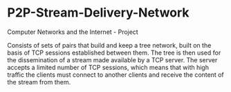 # P2P-Stream-Delivery-Network
Computer Networks and the Internet - Project

Consists of sets of pairs that build and keep a tree network, built on the basis of TCP sessions established between them.
The tree is then used for the dissemination of a stream made available by a TCP server.
The server accepts a limited number of TCP sessions, which means that with high traffic the clients must connect to another clients and receive the content of the stream from them.
